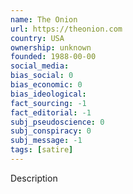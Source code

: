 ```yaml
---
name: The Onion
url: https://theonion.com
country: USA
ownership: unknown
founded: 1988-00-00
social_media:
bias_social: 0
bias_economic: 0
bias_ideological:
fact_sourcing: -1
fact_editorial: -1
subj_pseudoscience: 0
subj_conspiracy: 0
subj_message: -1
tags: [satire]
---
```


Description
